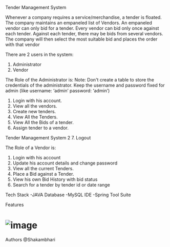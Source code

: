 Tender Management System

Whenever a company requires a service/merchandise, a tender is floated. The
company maintains an empaneled list of Vendors. An empaneled vendor can only bid
for a tender. Every vendor can bid only once against each tender. Against each tender,
there may be bids from several vendors. The company will then select the most suitable
bid and places the order with that vendor

There are 2 users in the system:
1. Administrator
2. Vendor

The Role of the Administrator is:
Note: Don't create a table to store the credentials of the administrator. Keep the
username and password fixed for admin (like username: ‘admin’ password: ‘admin’)
1. Login with his account.
2. View all the vendors.
3. Create new tenders.
4. View All the Tenders.
5. View All the Bids of a tender.
6. Assign tender to a vendor.

Tender Management System 2
7. Logout

The Role of a Vendor is:
1. Login with his account
2. Update his account details and change password
3. View all the current Tenders.
4. Place a Bid against a Tender.
5. View his own Bid History with bid status
6. Search for a tender by tender id or date range

Tech Stack
-JAVA
Database
-MySQL
IDE
-Spring Tool Suite

Features

# ![image](https://i.ibb.co/zRjq2Gp/Whats-App-Image-2023-03-26-at-9-57-11-AM.jpg)


Authors
@Shakambhari
